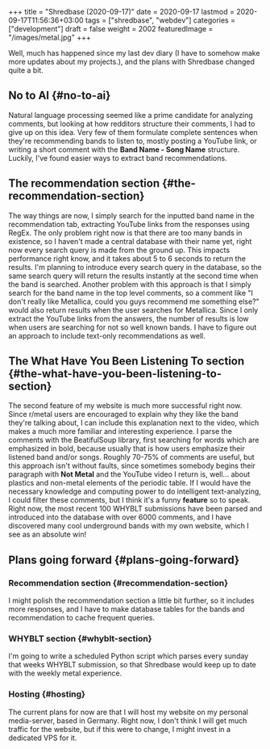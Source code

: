 +++
title = "Shredbase (2020-09-17)"
date = 2020-09-17
lastmod = 2020-09-17T11:56:36+03:00
tags = ["shredbase", "webdev"]
categories = ["development"]
draft = false
weight = 2002
featuredImage = "/images/metal.jpg"
+++

Well, much has happened since my last dev diary (I have to somehow make more
updates about my projects.), and the plans with Shredbase changed quite a bit.


## No to AI {#no-to-ai}

Natural language processing seemed like a prime candidate for analyzing
comments, but looking at how redditors structure their comments, I had to give
up on this idea. Very few of them formulate complete sentences when they're
recommending bands to listen to, mostly posting a YouTube link, or writing a
short comment with the **Band Name - Song Name** structure. Luckily, I've found
easier ways to extract band recommendations.


## The recommendation section {#the-recommendation-section}

The way things are now, I simply search for the inputted band name in the
recommendation tab, extracting YouTube links from the responses using RegEx. The
only problem right now is that there are too many bands in existence, so I
haven't made a central database with their name yet, right now every search
query is made from the ground up.
This impacts performance right know, and it takes about 5 to 6 seconds to return
the results. I'm planning to introduce every search query in the database, so
the same search query will return the results instantly at the second time when
the band is searched.
Another problem with this approach is that I simply search for the band name in
the top level comments, so a comment like "I don't really like Metallica, could
you guys recommend me something else?" would also return results when the user
searches for Metallica.
Since I only extract the YouTube links from the answers, the number of results
is low when users are searching for not so well known bands. I have to figure
out an approach to include text-only recommendations as well.


## The What Have You Been Listening To section {#the-what-have-you-been-listening-to-section}

The second feature of my website is much more successful right now. Since r/metal
users are encouraged to explain why they like the band they're talking about, I
can include this explanation next to the video, which makes a much more familiar
and interesting experience.
I parse the comments with the BeatifulSoup library, first searching for words
which are emphasized in bold, because usually that is how users emphasize their
listened band and/or songs. Roughly 70-75% of comments are useful, but this
approach isn't without faults, since sometimes somebody begins their paragraph
with **Not Metal** and the YouTube video I return is, well... about plastics and
non-metal elements of the periodic table. If I would have the necessary knowledge and
computing power to do intelligent text-analyzing, I could filter these comments,
but I think it's a funny **feature** so to speak.
Right now, the most recent 100 WHYBLT submissions have been parsed and
introduced into the database with over 6000 comments, and I have discovered many
cool underground bands with my own website, which I see as an absolute win!


## Plans going forward {#plans-going-forward}


### Recommendation section {#recommendation-section}

I might polish the recommendation section a little bit further, so it includes
more responses, and I have to make database tables for the bands and
recommendation to cache frequent queries.


### WHYBLT section {#whyblt-section}

I'm going to write a scheduled Python script which parses every sunday that
weeks WHYBLT submission, so that Shredbase would keep up to date with the weekly
metal experience.


### Hosting {#hosting}

The current plans for now are that I will host my website on my personal
media-server, based in Germany. Right now, I don't think I will get much traffic
for the website, but if this were to change, I might invest in a dedicated VPS
for it.
